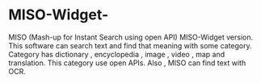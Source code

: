 # MISO-Widget-
MISO (Mash-up for Instant Search using open API)
MISO-Widget version.
This software can search text and find that meaning with some category.
Category has dictionary , encyclopedia , image , video , map and translation.
This category use open APIs. Also , MISO can find text with OCR.
